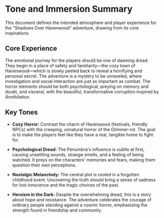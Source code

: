 # Tone and Immersion Summary

This document defines the intended atmosphere and player experience for the "Shadows Over Havenwood" adventure, drawing from its core inspirations.

## Core Experience

The emotional journey for the players should be one of dawning dread. They begin in a place of safety and familiarity—the cozy town of Havenwood—which is slowly peeled back to reveal a horrifying and personal secret. The adventure is a mystery to be unraveled, where investigation and social interaction are just as important as combat. The horror elements should be both psychological, preying on memory and doubt, and visceral, with the beautiful, transformative corruption inspired by *Annihilation*.

## Key Tones

*   **Cozy Horror:** Contrast the charm of Havenwood (festivals, friendly NPCs) with the creeping, unnatural horror of the Glimmer-rot. The goal is to make the players feel like they have a real, tangible home to fight for.

*   **Psychological Dread:** The Penumbra's influence is subtle at first, causing unsettling sounds, strange smells, and a feeling of being watched. It preys on the characters' memories and fears, making them question their own perceptions.

*   **Nostalgic Melancholy:** The central plot is rooted in a forgotten childhood event. Uncovering the truth should bring a sense of sadness for lost innocence and the tragic choices of the past.

*   **Heroism in the Dark:** Despite the overwhelming dread, this is a story about hope and resistance. The adventure celebrates the courage of ordinary people standing against a cosmic horror, emphasizing the strength found in friendship and community.